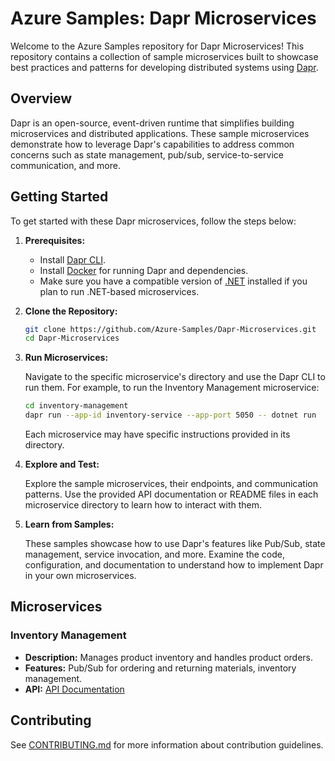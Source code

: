 # Azure Samples: Dapr Microservices

Welcome to the Azure Samples repository for Dapr Microservices! This repository contains a collection of sample microservices built to showcase best practices and patterns for developing distributed systems using [Dapr](https://dapr.io/).

## Overview

Dapr is an open-source, event-driven runtime that simplifies building microservices and distributed applications. These sample microservices demonstrate how to leverage Dapr's capabilities to address common concerns such as state management, pub/sub, service-to-service communication, and more.

## Getting Started

To get started with these Dapr microservices, follow the steps below:

1. **Prerequisites:**

   - Install [Dapr CLI](https://docs.dapr.io/getting-started/install-dapr-cli/).
   - Install [Docker](https://www.docker.com/get-started) for running Dapr and dependencies.
   - Make sure you have a compatible version of [.NET](https://dotnet.microsoft.com/download/dotnet) installed if you plan to run .NET-based microservices.

2. **Clone the Repository:**

   ```bash
   git clone https://github.com/Azure-Samples/Dapr-Microservices.git
   cd Dapr-Microservices
   ```

3. **Run Microservices:**

   Navigate to the specific microservice's directory and use the Dapr CLI to run them. For example, to run the Inventory Management microservice:

   ```bash
   cd inventory-management
   dapr run --app-id inventory-service --app-port 5050 -- dotnet run
   ```

   Each microservice may have specific instructions provided in its directory.

4. **Explore and Test:**

   Explore the sample microservices, their endpoints, and communication patterns. Use the provided API documentation or README files in each microservice directory to learn how to interact with them.

5. **Learn from Samples:**

   These samples showcase how to use Dapr's features like Pub/Sub, state management, service invocation, and more. Examine the code, configuration, and documentation to understand how to implement Dapr in your own microservices.

## Microservices

### Inventory Management

- **Description:** Manages product inventory and handles product orders.
- **Features:** Pub/Sub for ordering and returning materials, inventory management.
- **API:** [API Documentation](InventoryManagement/README.md)

## Contributing

See [CONTRIBUTING.md](CONTRIBUTING.md) for more information about contribution guidelines.
